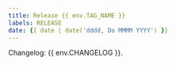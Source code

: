 ```yaml
---
title: Release {{ env.TAG_NAME }}
labels: RELEASE
date: {{ date | date('dddd, Do MMMM YYYY') }}
---
```

Changelog:
{{ env.CHANGELOG }}.
